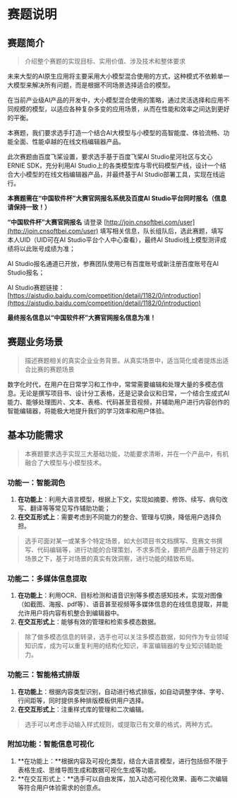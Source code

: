 # 赛题说明

## 赛题简介

> 介绍整个赛题的实现目标、实用价值、涉及技术和整体要求

未来大型的AI原生应用将主要采用大小模型混合使用的方式，这种模式不依赖单一大模型来解决所有问题，而是根据不同场景选择适合的模型。

在当前产业级AI产品的开发中，大小模型混合使用的策略，通过灵活选择和应用不同规模的模型，以适应各种复杂多变的应用场景，从而在性能和效率之间达到更好的平衡。

本赛题，我们要求选手打造一个结合AI大模型与小模型的高智能度、体验流畅、功能全面、性能卓越的在线文档编辑器产品。

此次赛题由百度飞桨设置，要求选手基于百度飞桨AI Studio星河社区与文心ERNIE SDK，充分利用AI Studio上的各类模型库与零代码模型产线，设计一个结合大小模型的在线文档编辑器产品，并最终基于AI Studio部署工具，实现在线运行。

**本赛题需在“中国软件杯”大赛官网报名系统及百度AI Studio平台同时报名（信息请保持一致！）**

**“中国软件杯”大赛官网报名** 请登录 [http://join.cnsoftbei.com/user](http://join.cnsoftbei.com/user) 填写相关信息，队长组队后，选此赛题，填写本人UID（UID可在AI Studio平台个人中心查看），最终AI Studio线上模型测评成绩将以此账号成绩为准；

AI Studio报名通道已开放，参赛团队使用已有百度账号或新注册百度账号在AI Studio报名；

AI Studio赛题链接：[https://aistudio.baidu.com/competition/detail/1182/0/introduction](https://aistudio.baidu.com/competition/detail/1182/0/introduction)

**最终报名信息以“中国软件杯”大赛官网报名信息为准！**



## 赛题业务场景

> 描述赛题相关的真实企业业务背景。从真实场景中，适当简化或者提炼出适合比赛的赛题场景

数字化时代，在用户在日常学习和工作中，常常需要编辑和处理大量的多模态信息。无论是撰写项目书、设计分工表格，还是记录会议和日常，一个结合生成式AI能力、能够处理图片、文本、表格、代码甚至音视频，并辅助用户进行内容创作的智能编辑器，将能极大地提升我们的学习效率和用户体验。



## 基本功能需求

> 本赛题要求选手实现三大基础功能，功能要求清晰，并在一个产品中，有机融合了大模型与小模型技术。

### 功能一：智能润色

1. **在功能上**：利用大语言模型，根据上下文，实现如摘要、修饰、续写、病句改写、翻译等等常见写作辅助功能；
2. **在交互形式上**：需要考虑到不同能力的整合、管理与切换，降低用户选择负担。

> 选手可面对某一或某多个特定场景，如大创项目书文档撰写、竞赛文书撰写、代码编辑等，进行功能的合理策划，不求多而全，要把产品置于特定的场景之下，基于对场景的真实有效洞察，进行功能的精致布局。

### 功能二：多媒体信息提取
1. **在功能上**：利用OCR、目标检测和语音识别等多模态感知技术，实现对图像（如截图、海报、pdf等）、语音甚至视频等多媒体信息的在线信息提取，并能允许用户将内容有机整合到编辑器中。
2. **在交互形式上**：能够有效的管理和检索多模态数据。

> 除了做多模态信息的转录，选手也可以关注多模态数据，如何作为专业领域知识库，成为可以重复利用的结构化知识，丰富编辑器的专业知识辅助能力。

### 功能三：智能格式排版
1. **在功能上**：根据内容类型识别，自动进行格式排版，如自动调整字体、字号、行间距等，同时提供多种排版模板供用户选择。
2. **在交互形式上**：注重样式库的管理和二次编辑。

> 选手可以考虑手动输入样式规则，或提取已有文章的格式，两种方式。

### 附加功能：智能信息可视化
1. **在功能上：**根据内容及可视化类型，结合大语言模型，进行包括但不限于表格生成、思维导图生成和数据可视化生成等功能。
2. **在交互形式上：**选手可以自由发挥，加入动态可视化效果、画布二次编辑等符合用户体验需求的创意点。
